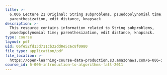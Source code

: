 ```yaml
---
title: >-
  6.006 Lecture 21 Original: String subproblems, psuedopolynomial time;
  parenthesization, edit distance, knapsack
description: >-
  This resource contains information related to String subproblems,
  psuedopolynomial time; parenthesization, edit distance, knapsack.
type: course
layout: pdf
uid: 06fe52fd13d711cb32dd0e5c6c8f0980
file_type: application/pdf
file_location: >-
  https://open-learning-course-data-production.s3.amazonaws.com/6-006-introduction-to-algorithms-fall-2011/06fe52fd13d711cb32dd0e5c6c8f0980_MIT6_006F11_lec21_orig.pdf
course_id: 6-006-introduction-to-algorithms-fall-2011
---
```


